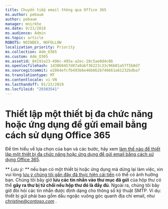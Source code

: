 ```yaml
---
title: Chuyển tiếp email thông qua Office 365
ms.author: pebaum
author: pebaum
manager: mnirkhe
ms.date: 9/21/2018
ms.audience: Admin
ms.topic: article
ROBOTS: NOINDEX, NOFOLLOW
localization_priority: Priority
ms.collection: Adm_O365
ms.custom: Adm_O365
ms.assetid: 84191e23-496c-495a-a2ec-28c5ae0d4c0b
ms.openlocfilehash: 1d3868457d87a0abf36223c33c96b01a57f5b8d7
ms.sourcegitcommit: e2864efcfb493b6e46b662b746661a61232bdba7
ms.translationtype: MT
ms.contentlocale: vi-VN
ms.lasthandoff: 01/22/2019
ms.locfileid: "29383541"
---
```

# <a name="set-up-a-multifunction-device-or-application-to-send-email-using-office-365"></a>Thiết lập một thiết bị đa chức năng hoặc ứng dụng để gửi email bằng cách sử dụng Office 365

Để tìm hiểu về lựa chọn của bạn và các bước, hãy xem [làm thế nào để thiết lập một thiết bị đa chức năng hoặc ứng dụng để gửi email bằng cách sử dụng Office 365](https://support.office.com/article/69f58e99-c550-4274-ad18-c805d654b4c4).
  
 ** *Lưu ý:* ** nếu bạn có một thiết bị hoặc ứng dụng mà dừng lại làm việc, xin vui lòng [lưu ý chúng tôi gần đây đã thực hiện cải tiến](https://support.microsoft.com/help/4458479/) có thể có ảnh hưởng bạn. Chúng tôi bây giờ **lưu các tin nhắn vào thư mục đã gửi** của hộp thư có thể **gây ra thư bị từ chối nếu hộp thư đó là đầy đủ**. Ngoài ra, chúng tôi bây giờ đòi hỏi các tin nhắn được định dạng cho thông số kỹ thuật SMTP. Ví dụ: thiết bị gửi phải bao gồm dấu ngoặc vuông góc quanh địa chỉ email, như *christine@contoso.com* . 
  

